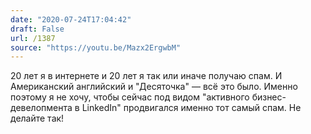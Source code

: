 ```yaml
---
date: "2020-07-24T17:04:42"
draft: False
url: /1387
source: "https://youtu.be/Mazx2ErgwbM"
---
```


20 лет я в интернете и 20 лет я так или иначе получаю спам. И Американский английский и "Десяточка" — всё это было. Именно поэтому я не хочу, чтобы сейчас под видом "активного бизнес-девелопмента в LinkedIn" продвигался именно тот самый спам. Не делайте так!
